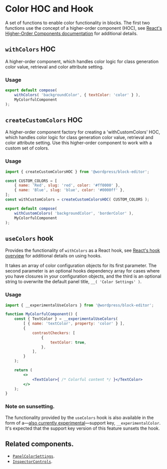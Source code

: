 # Color HOC and Hook

A set of functions to enable color functionality in blocks. The first two functions use the concept of a higher-order component (HOC), see [React's Higher-Order Components documentation](https://reactjs.org/docs/higher-order-components.html) for additional details.

## `withColors` HOC

A higher-order component, which handles color logic for class generation color value, retrieval and color attribute setting.

### Usage

```jsx
export default compose(
	withColors( 'backgroundColor', { textColor: 'color' } ),
	MyColorfulComponent
);
```

## `createCustomColors` HOC

A higher-order component factory for creating a 'withCustomColors' HOC, which handles color logic for class generation color value, retrieval and color attribute setting. Use this higher-order component to work with a custom set of colors.

### Usage

```jsx
import { createCustomColorsHOC } from '@wordpress/block-editor';

const CUSTOM_COLORS = [
	{ name: 'Red', slug: 'red', color: '#ff0000' },
	{ name: 'Blue', slug: 'blue', color: '#0000ff' },
];
const withCustomColors = createCustomColorsHOC( CUSTOM_COLORS );

export default compose(
	withCustomColors( 'backgroundColor', 'borderColor' ),
	MyColorfulComponent
);
```

## `useColors` hook

Provides the functionality of `withColors` as a React hook, see [React's hook overview](https://reactjs.org/docs/hooks-overview.html) for additional details on using hooks.

It takes an array of color configuration objects for its first parameter. The second parameter is an optional hooks dependency array for cases where you have closures in your configuration objects, and the third is an optional string to overwrite the default panel title, `__( 'Color Settings' )`.

### Usage

```jsx
import { __experimentalUseColors } from '@wordpress/block-editor';

function MyColorfulComponent() {
	const { TextColor } = __experimentalUseColors(
		[ { name: 'textColor', property: 'color' } ],
		{
			contrastCheckers: [
				{
					textColor: true,
				},
			],
		}
	);

	return (
		<>
			<TextColor>{ /* Colorful content */ }</TextColor>
		</>
	);
}
```

### Note on sunsetting.

The functionality provided by the `useColors` hook is also available in the form of a—[also currently experimental](https://github.com/WordPress/gutenberg/pull/21021)—support key, `__experimentalColor`. It's expected that the support key version of this feature sunsets the hook.

## Related components.

-   [`PanelColorSettings`](https://github.com/WordPress/gutenberg/blob/bb00ad891db9937862b16867dcebd2a4d830ea86/packages/block-editor/src/components/panel-color-settings/index.js).
-   [`InspectorControls`](https://github.com/WordPress/gutenberg/blob/bb00ad891db9937862b16867dcebd2a4d830ea86/packages/block-editor/src/components/inspector-controls/README.md).

